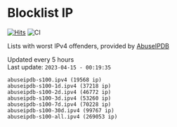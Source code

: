 # Blocklist IP

[![Hits](https://hits.seeyoufarm.com/api/count/incr/badge.svg?url=https%3A%2F%2Fgithub.com%2Fborestad%2Fblocklist-ip%2F&count_bg=%2379C83D&title_bg=%23555555&icon=&icon_color=%23E7E7E7&title=hits&edge_flat=false)](https://hits.seeyoufarm.com)  ![CI](https://img.shields.io/github/workflow/status/borestad/blocklist-ip/CI?style=flat-square)

Lists with worst IPv4 offenders, provided by [AbuseIPDB](https://www.abuseipdb.com/)

<!-- FOOTER-PLACEHOLDER -->
Updated every 5 hours<br>
Last update: `2023-04-15 - 00:19:35`
```
abuseipdb-s100.ipv4 (19568 ip)
abuseipdb-s100-1d.ipv4 (37218 ip)
abuseipdb-s100-2d.ipv4 (46772 ip)
abuseipdb-s100-3d.ipv4 (53260 ip)
abuseipdb-s100-7d.ipv4 (70228 ip)
abuseipdb-s100-30d.ipv4 (99767 ip)
abuseipdb-s100-all.ipv4 (269053 ip)
```
